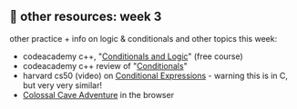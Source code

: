 ## 🤖 other resources: week 3

other practice + info on logic & conditionals and other topics this week:
- codeacademy c++, "[Conditionals and Logic](https://www.codecademy.com/courses/learn-c-plus-plus/lessons/cpp-conditionals-and-logic/exercises/introduction)" (free course)
- codeacademy c++ review of "[Conditionals](https://www.codecademy.com/courses/learn-c-plus-plus/lessons/cpp-conditionals-and-logic/exercises/review)"
- harvard cs50 (video) on [Conditional Expressions](https://video.cs50.io/1wsaV5nVC7g) - warning this is in C, but very very similar!
- [Colossal Cave Adventure](https://grack.com/demos/adventure/) in the browser
